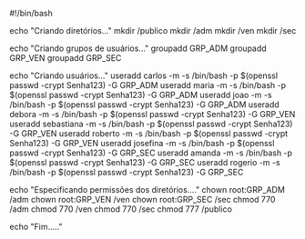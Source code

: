 #!/bin/bash

echo "Criando diretórios..."
mkdir /publico
mkdir /adm
mkdir /ven
mkdir /sec

echo "Criando grupos de usuários..."
groupadd GRP_ADM
groupadd GRP_VEN
groupadd GRP_SEC

echo "Criando usuários..."
useradd carlos -m -s /bin/bash -p $(openssl passwd -crypt Senha123) -G GRP_ADM
useradd maria -m -s /bin/bash -p $(openssl passwd -crypt Senha123) -G GRP_ADM
useradd joao -m -s /bin/bash -p $(openssl passwd -crypt Senha123) -G GRP_ADM
useradd debora -m -s /bin/bash -p $(openssl passwd -crypt Senha123) -G GRP_VEN
useradd sebastiana -m -s /bin/bash -p $(openssl passwd -crypt Senha123) -G GRP_VEN
useradd roberto -m -s /bin/bash -p $(openssl passwd -crypt Senha123) -G GRP_VEN
useradd josefina -m -s /bin/bash -p $(openssl passwd -crypt Senha123) -G GRP_SEC
useradd amanda -m -s /bin/bash -p $(openssl passwd -crypt Senha123) -G GRP_SEC
useradd rogerio -m -s /bin/bash -p $(openssl passwd -crypt Senha123) -G GRP_SEC

echo "Especificando permissões dos diretórios...."
chown root:GRP_ADM /adm
chown root:GRP_VEN /ven
chown root:GRP_SEC /sec
chmod 770 /adm
chmod 770 /ven
chmod 770 /sec
chmod 777 /publico

echo "Fim....."
